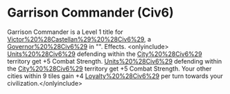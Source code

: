 # Garrison Commander (Civ6)

Garrison Commander is a Level 1 title for [Victor%20%28Castellan%29%20%28Civ6%29](Victor), a [Governor%20%28Civ6%29](Governor) in "".
Effects.
&lt;onlyinclude&gt; [Units%20%28Civ6%29](Units) defending within the [City%20%28Civ6%29](city's) territory get +5 Combat Strength.
 [Units%20%28Civ6%29](Units) defending within the [City%20%28Civ6%29](city's) territory get +5 Combat Strength. Your other cities within 9 tiles gain +4 [Loyalty%20%28Civ6%29](Loyalty) per turn towards your civilization.&lt;/onlyinclude&gt;
